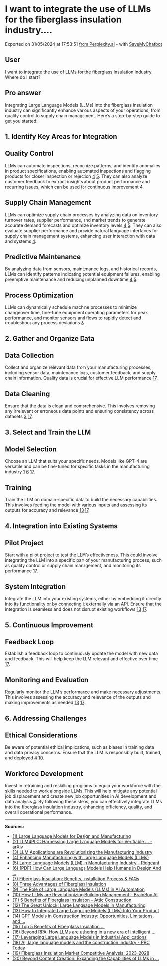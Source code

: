# I want to integrate the use of LLMs for the fiberglass insulation industry....
Exported on 31/05/2024 at 17:53:51 [from Perplexity.ai](https://www.perplexity.ai/search/I-want-to-RDxY8ZDvTM2_wVokZchNgA) - with [SaveMyChatbot](https://save.hugocollin.com)

## User
I want to integrate the use of LLMs for the fiberglass insulation industry. Where do I start?

## Pro answer
Integrating Large Language Models (LLMs) into the fiberglass insulation industry can significantly enhance various aspects of your operations, from quality control to supply chain management. Here’s a step-by-step guide to get you started:

1\. Identify Key Areas for Integration
--------------------------------------

Quality Control
---------------

LLMs can automate inspections, recognize patterns, and identify anomalies in product specifications, enabling automated inspections and flagging products for closer inspection or rejection [4](https://www.xenonstack.com/blog/large-language-model-in-manufacturing-industry) [5](http://ridgeant.com/blogs/llm-manufacturing/). They can also analyze customer feedback to extract insights about product performance and recurring issues, which can be used for continuous improvement [4](https://www.xenonstack.com/blog/large-language-model-in-manufacturing-industry).

Supply Chain Management
-----------------------

LLMs can optimize supply chain processes by analyzing data on inventory turnover rates, supplier performance, and market trends to generate accurate demand forecasts and optimize inventory levels [4](https://www.xenonstack.com/blog/large-language-model-in-manufacturing-industry) [5](http://ridgeant.com/blogs/llm-manufacturing/). They can also evaluate supplier performance and provide natural language interfaces for supply chain management systems, enhancing user interaction with data and systems [4](https://www.xenonstack.com/blog/large-language-model-in-manufacturing-industry).

Predictive Maintenance
----------------------

By analyzing data from sensors, maintenance logs, and historical records, LLMs can identify patterns indicating potential equipment failures, enabling preemptive maintenance and reducing unplanned downtime [4](https://www.xenonstack.com/blog/large-language-model-in-manufacturing-industry) [5](http://ridgeant.com/blogs/llm-manufacturing/).

Process Optimization
--------------------

LLMs can dynamically schedule machine processes to minimize changeover time, fine-tune equipment operating parameters for peak performance, and monitor sensors and flows to rapidly detect and troubleshoot any process deviations [3](https://www.vanti.ai/how-llm-applications-are-revolutionizing-the-manufacturing-industry/).

2\. Gather and Organize Data
----------------------------

Data Collection
---------------

Collect and organize relevant data from your manufacturing processes, including sensor data, maintenance logs, customer feedback, and supply chain information. Quality data is crucial for effective LLM performance [17](https://www.infinione.com/blog/leveraging-large-language-models-in-industrial-applications-a-comprehensive-guide).

Data Cleaning
-------------

Ensure that the data is clean and comprehensive. This involves removing any irrelevant or erroneous data points and ensuring consistency across datasets [3](https://www.vanti.ai/how-llm-applications-are-revolutionizing-the-manufacturing-industry/) [17](https://www.infinione.com/blog/leveraging-large-language-models-in-industrial-applications-a-comprehensive-guide).

3\. Select and Train the LLM
----------------------------

Model Selection
---------------

Choose an LLM that suits your specific needs. Models like GPT-4 are versatile and can be fine-tuned for specific tasks in the manufacturing industry [1](https://mit-genai.pubpub.org/pub/nmypmnhs/release/2) [6](https://cdfg.mit.edu/assets/files/llms_for_cdam.pdf) [17](https://www.infinione.com/blog/leveraging-large-language-models-in-industrial-applications-a-comprehensive-guide).

Training
--------

Train the LLM on domain-specific data to build the necessary capabilities. This involves feeding the model with various inputs and assessing its outputs for accuracy and relevance [13](https://www.revelo.com/blog/large-language-models) [17](https://www.infinione.com/blog/leveraging-large-language-models-in-industrial-applications-a-comprehensive-guide).

4\. Integration into Existing Systems
-------------------------------------

Pilot Project
-------------

Start with a pilot project to test the LLM’s effectiveness. This could involve integrating the LLM into a specific part of your manufacturing process, such as quality control or supply chain management, and monitoring its performance [17](https://www.infinione.com/blog/leveraging-large-language-models-in-industrial-applications-a-comprehensive-guide).

System Integration
------------------

Integrate the LLM into your existing systems, either by embedding it directly into its functionality or by connecting it externally via an API. Ensure that the integration is seamless and does not disrupt existing workflows [13](https://www.revelo.com/blog/large-language-models) [17](https://www.infinione.com/blog/leveraging-large-language-models-in-industrial-applications-a-comprehensive-guide).

5\. Continuous Improvement
--------------------------

Feedback Loop
-------------

Establish a feedback loop to continuously update the model with new data and feedback. This will help keep the LLM relevant and effective over time [17](https://www.infinione.com/blog/leveraging-large-language-models-in-industrial-applications-a-comprehensive-guide).

Monitoring and Evaluation
-------------------------

Regularly monitor the LLM’s performance and make necessary adjustments. This involves assessing the accuracy and relevance of the outputs and making improvements as needed [13](https://www.revelo.com/blog/large-language-models) [17](https://www.infinione.com/blog/leveraging-large-language-models-in-industrial-applications-a-comprehensive-guide).

6\. Addressing Challenges
-------------------------

Ethical Considerations
----------------------

Be aware of potential ethical implications, such as biases in training data and data privacy concerns. Ensure that the LLM is responsibly built, trained, and deployed [4](https://www.xenonstack.com/blog/large-language-model-in-manufacturing-industry) [10](https://brainboxai.com/en/articles/how-llms-are-revolutionizing-building-management).

Workforce Development
---------------------

Invest in retraining and reskilling programs to equip your workforce with the skills needed to work alongside LLMs. This will help mitigate any potential job displacement and create new job opportunities in AI development and data analysis [4](https://www.xenonstack.com/blog/large-language-model-in-manufacturing-industry). By following these steps, you can effectively integrate LLMs into the fiberglass insulation industry, enhancing efficiency, quality, and overall operational performance.

---
**Sources:**
- [(1) Large Language Models for Design and Manufacturing](https://mit-genai.pubpub.org/pub/nmypmnhs/release/2)
- [(2) LLM4PLC: Harnessing Large Language Models for Verifiable ... - arXiv](https://arxiv.org/html/2401.05443v1)
- [(3) LLM Applications are Revolutionizing the Manufacturing Industry](https://www.vanti.ai/how-llm-applications-are-revolutionizing-the-manufacturing-industry/)
- [(4) Enhancing Manufacturing with Large Language Models (LLMs)](https://www.xenonstack.com/blog/large-language-model-in-manufacturing-industry)
- [(5) Large Language Models (LLM) in Manufacturing Industry - Ridgeant](http://ridgeant.com/blogs/llm-manufacturing/)
- [(6) \[PDF\] How Can Large Language Models Help Humans in Design And ...](https://cdfg.mit.edu/assets/files/llms_for_cdam.pdf)
- [(7) Fiberglass Insulation: Benefits, Installation Process & FAQs](https://insulation-more.co.uk/blogs/the-pipe-duct-lagging-expert/fiberglass-insulation-guide)
- [(8) Three Advantages of Fiberglass Insulation](https://insulationestimates.com/blog/three-advantages-of-fiberglass-insulation/)
- [(9) The Role of Large Language Models (LLMs) in AI Automation](https://kuverto.com/how-large-language-models-are-transforming-automation-business-and-lifestyle/)
- [(10) How LLMs are Revolutionizing Building Management - BrainBox AI](https://brainboxai.com/en/articles/how-llms-are-revolutionizing-building-management)
- [(11) 5 Benefits of Fiberglass Insulation - Attic Construction](https://atticconstruction.com/5-benefits-of-fiberglass-insulation/)
- [(12) The Great Unlock: Large Language Models in Manufacturing](https://www.databricks.com/blog/great-unlock-large-language-models-manufacturing)
- [(13) How to Integrate Large Language Models (LLMs) Into Your Product](https://www.revelo.com/blog/large-language-models)
- [(14) GPT Models in Construction Industry: Opportunities, Limitations, and ...](https://arxiv.org/abs/2305.18997)
- [(15) Top 5 Benefits of Fiberglass Insulation ...](https://www.greenbuildermedia.com/blog/benefits-of-fiberglass-insulation/)
- [(16) Beyond RPA: How LLMs are ushering in a new era of intelligent ...](https://foundationcapital.com/beyond-rpa-how-llms-are-ushering-in-a-new-era-of-intelligent-process-automation/)
- [(17) Leveraging Large Language Models in Industrial Applications](https://www.infinione.com/blog/leveraging-large-language-models-in-industrial-applications-a-comprehensive-guide)
- [(18) AI, large language models and the construction industry - PBC Today](https://www.pbctoday.co.uk/news/digital-construction-news/bim-news/large-language-models-ai-construction/134435/)
- [(19) Fiberglass Insulation Market Competitive Analysis: 2023-2028](https://www.stratviewresearch.com/3045/fiberglass-insulation-market%20.html)
- [(20) Beyond Content Creation: Expanding the Capabilities of LLMs in ...](https://www.thrivecs.com/insights/beyond-content-creation-expanding-the-capabilities-of-llms-in-blue-collar-industries)


